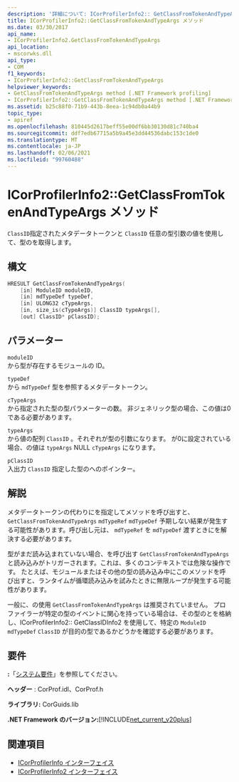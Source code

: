 ```yaml
---
description: '詳細について: ICorProfilerInfo2:: GetClassFromTokenAndTypeArgs メソッド'
title: ICorProfilerInfo2::GetClassFromTokenAndTypeArgs メソッド
ms.date: 03/30/2017
api_name:
- ICorProfilerInfo2.GetClassFromTokenAndTypeArgs
api_location:
- mscorwks.dll
api_type:
- COM
f1_keywords:
- ICorProfilerInfo2::GetClassFromTokenAndTypeArgs
helpviewer_keywords:
- GetClassFromTokenAndTypeArgs method [.NET Framework profiling]
- ICorProfilerInfo2::GetClassFromTokenAndTypeArgs method [.NET Framework profiling]
ms.assetid: b25c88f0-71b9-443b-8eea-1c94db0a44b9
topic_type:
- apiref
ms.openlocfilehash: 810445d2617beff55e00df6bb30130d81c740ba4
ms.sourcegitcommit: ddf7edb67715a5b9a45e3dd44536dabc153c1de0
ms.translationtype: MT
ms.contentlocale: ja-JP
ms.lasthandoff: 02/06/2021
ms.locfileid: "99760488"
---
```

# <a name="icorprofilerinfo2getclassfromtokenandtypeargs-method"></a>ICorProfilerInfo2::GetClassFromTokenAndTypeArgs メソッド

`ClassID`指定されたメタデータトークンと `ClassID` 任意の型引数の値を使用して、型のを取得します。  
  
## <a name="syntax"></a>構文  
  
```cpp  
HRESULT GetClassFromTokenAndTypeArgs(  
    [in] ModuleID moduleID,  
    [in] mdTypeDef typeDef,  
    [in] ULONG32 cTypeArgs,  
    [in, size_is(cTypeArgs)] ClassID typeArgs[],  
    [out] ClassID* pClassID);  
```  
  
## <a name="parameters"></a>パラメーター  

 `moduleID`  
 から型が存在するモジュールの ID。  
  
 `typeDef`  
 から `mdTypeDef` 型を参照するメタデータトークン。  
  
 `cTypeArgs`  
 から指定された型の型パラメーターの数。 非ジェネリック型の場合、この値は0である必要があります。  
  
 `typeArgs`  
 から値の配列 `ClassID` 。それぞれが型の引数になります。 が0に設定されている場合、の値は `typeArgs` NULL `cTypeArgs` になります。  
  
 `pClassID`  
 入出力 `ClassID` 指定した型のへのポインター。  
  
## <a name="remarks"></a>解説  

 メタデータトークンの代わりにを指定してメソッドを呼び出すと、 `GetClassFromTokenAndTypeArgs` `mdTypeRef` `mdTypeDef` 予期しない結果が発生する可能性があります。呼び出し元は、 `mdTypeRef` を `mdTypeDef` 渡すときにを解決する必要があります。  
  
 型がまだ読み込まれていない場合、を呼び出す `GetClassFromTokenAndTypeArgs` と読み込みがトリガーされます。これは、多くのコンテキストでは危険な操作です。 たとえば、モジュールまたはその他の型の読み込み中にこのメソッドを呼び出すと、ランタイムが循環読み込みを試みたときに無限ループが発生する可能性があります。  
  
 一般に、の使用 `GetClassFromTokenAndTypeArgs` は推奨されていません。 プロファイラーが特定の型のイベントに関心を持っている場合は、その型のとを格納し、ICorProfilerInfo2:: GetClassIDInfo2 を使用して、特定の `ModuleID` `mdTypeDef` [](icorprofilerinfo2-getclassidinfo2-method.md) `ClassID` が目的の型であるかどうかを確認する必要があります。  
  
## <a name="requirements"></a>要件  

 **:**「[システム要件](../../get-started/system-requirements.md)」を参照してください。  
  
 **ヘッダー** : CorProf.idl、CorProf.h  
  
 **ライブラリ:** CorGuids.lib  
  
 **.NET Framework のバージョン:**[!INCLUDE[net_current_v20plus](../../../../includes/net-current-v20plus-md.md)]  
  
## <a name="see-also"></a>関連項目

- [ICorProfilerInfo インターフェイス](icorprofilerinfo-interface.md)
- [ICorProfilerInfo2 インターフェイス](icorprofilerinfo2-interface.md)
